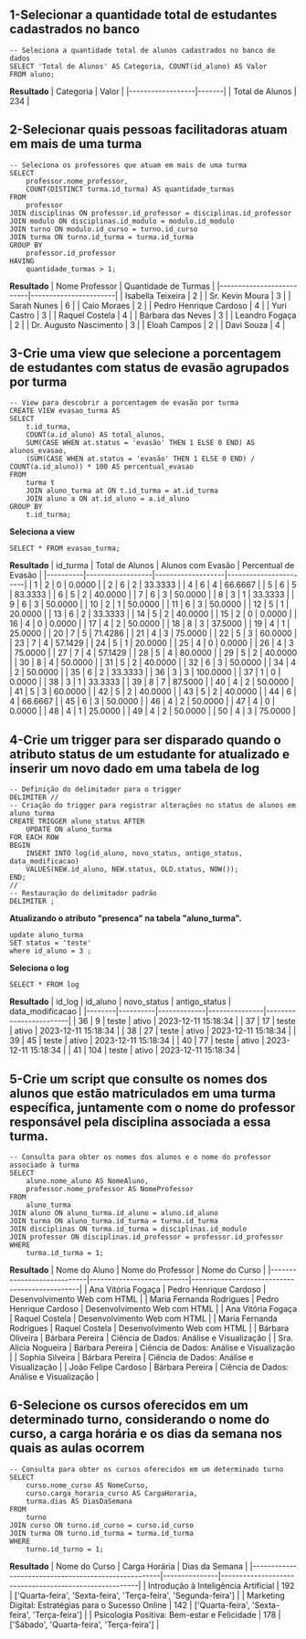## 1-Selecionar a quantidade total de estudantes cadastrados no banco
```mysql
-- Seleciona a quantidade total de alunos cadastrados no banco de dados
SELECT 'Total de Alunos' AS Categoria, COUNT(id_aluno) AS Valor
FROM aluno;
```
**Resultado**
| Categoria        | Valor |
|------------------|-------|
| Total de Alunos  | 234   |
## 2-Selecionar quais pessoas facilitadoras atuam em mais de uma turma
```mysql
-- Seleciona os professores que atuam em mais de uma turma
SELECT
    professor.nome_professor,
    COUNT(DISTINCT turma.id_turma) AS quantidade_turmas
FROM
    professor
JOIN disciplinas ON professor.id_professor = disciplinas.id_professor
JOIN modulo ON disciplinas.id_modulo = modulo.id_modulo
JOIN turno ON modulo.id_curso = turno.id_curso
JOIN turma ON turno.id_turma = turma.id_turma
GROUP BY
    professor.id_professor
HAVING
    quantidade_turmas > 1;
```
**Resultado**
| Nome Professor           | Quantidade de Turmas |
|--------------------------|-----------------------|
| Isabella Teixeira        | 2                     |
| Sr. Kevin Moura          | 3                     |
| Sarah Nunes              | 6                     |
| Caio Moraes              | 2                     |
| Pedro Henrique Cardoso   | 4                     |
| Yuri Castro              | 3                     |
| Raquel Costela           | 4                     |
| Bárbara das Neves        | 3                     |
| Leandro Fogaça           | 2                     |
| Dr. Augusto Nascimento   | 3                     |
| Eloah Campos             | 2                     |
| Davi Souza               | 4                     |

## 3-Crie uma view que selecione a porcentagem de estudantes com status de evasão agrupados por turma
```mysql
-- View para descobrir a porcentagem de evasão por turma
CREATE VIEW evasao_turma AS
SELECT
    t.id_turma,
    COUNT(a.id_aluno) AS total_alunos,
    SUM(CASE WHEN at.status = 'evasão' THEN 1 ELSE 0 END) AS alunos_evasao,
    (SUM(CASE WHEN at.status = 'evasão' THEN 1 ELSE 0 END) / COUNT(a.id_aluno)) * 100 AS percentual_evasao
FROM
    turma t
    JOIN aluno_turma at ON t.id_turma = at.id_turma
    JOIN aluno a ON at.id_aluno = a.id_aluno
GROUP BY
    t.id_turma;
```
**Seleciona a view**
```mysql
SELECT * FROM evasao_turma;
```
**Resultado**
| id_turma | Total de Alunos | Alunos com Evasão | Percentual de Evasão |
|----------|------------------|-------------------|-----------------------|
| 1        | 2                | 0                 | 0.0000                |
| 2        | 6                | 2                 | 33.3333               |
| 4        | 6                | 4                 | 66.6667               |
| 5        | 6                | 5                 | 83.3333               |
| 6        | 5                | 2                 | 40.0000               |
| 7        | 6                | 3                 | 50.0000               |
| 8        | 3                | 1                 | 33.3333               |
| 9        | 6                | 3                 | 50.0000               |
| 10       | 2                | 1                 | 50.0000               |
| 11       | 6                | 3                 | 50.0000               |
| 12       | 5                | 1                 | 20.0000               |
| 13       | 6                | 2                 | 33.3333               |
| 14       | 5                | 2                 | 40.0000               |
| 15       | 2                | 0                 | 0.0000                |
| 16       | 4                | 0                 | 0.0000                |
| 17       | 4                | 2                 | 50.0000               |
| 18       | 8                | 3                 | 37.5000               |
| 19       | 4                | 1                 | 25.0000               |
| 20       | 7                | 5                 | 71.4286               |
| 21       | 4                | 3                 | 75.0000               |
| 22       | 5                | 3                 | 60.0000               |
| 23       | 7                | 4                 | 57.1429               |
| 24       | 5                | 1                 | 20.0000               |
| 25       | 4                | 0                 | 0.0000                |
| 26       | 4                | 3                 | 75.0000               |
| 27       | 7                | 4                 | 57.1429               |
| 28       | 5                | 4                 | 80.0000               |
| 29       | 5                | 2                 | 40.0000               |
| 30       | 8                | 4                 | 50.0000               |
| 31       | 5                | 2                 | 40.0000               |
| 32       | 6                | 3                 | 50.0000               |
| 34       | 4                | 2                 | 50.0000               |
| 35       | 6                | 2                 | 33.3333               |
| 36       | 3                | 3                 | 100.0000              |
| 37       | 1                | 0                 | 0.0000                |
| 38       | 3                | 1                 | 33.3333               |
| 39       | 8                | 7                 | 87.5000               |
| 40       | 4                | 2                 | 50.0000               |
| 41       | 5                | 3                 | 60.0000               |
| 42       | 5                | 2                 | 40.0000               |
| 43       | 5                | 2                 | 40.0000               |
| 44       | 6                | 4                 | 66.6667               |
| 45       | 6                | 3                 | 50.0000               |
| 46       | 4                | 2                 | 50.0000               |
| 47       | 4                | 0                 | 0.0000                |
| 48       | 4                | 1                 | 25.0000               |
| 49       | 4                | 2                 | 50.0000               |
| 50       | 4                | 3                 | 75.0000               |

## 4-Crie um trigger para ser disparado quando o atributo status de um estudante for atualizado e inserir um novo dado em uma tabela de log
```mysql
-- Definição do delimitador para o trigger
DELIMITER //
-- Criação do trigger para registrar alterações no status de alunos em aluno_turma
CREATE TRIGGER aluno_status AFTER
    UPDATE ON aluno_turma
FOR EACH ROW
BEGIN
    INSERT INTO log(id_aluno, novo_status, antigo_status, data_modificacao)
    VALUES(NEW.id_aluno, NEW.status, OLD.status, NOW());
END;
//
-- Restauração do delimitador padrão
DELIMITER ;
```
**Atualizando o atributo "presenca" na tabela "aluno_turma".**
```mysql
update aluno_turma
SET status = 'teste'
where id_aluno = 3 ;
```
**Seleciona o log**
```mysql
SELECT * FROM log
```
**Resultado**
| id_log | id_aluno | novo_status | antigo_status | data_modificacao       |
|--------|----------|-------------|---------------|------------------------|
| 36     | 9        | teste       | ativo         | 2023-12-11 15:18:34    |
| 37     | 17       | teste       | ativo         | 2023-12-11 15:18:34    |
| 38     | 27       | teste       | ativo         | 2023-12-11 15:18:34    |
| 39     | 45       | teste       | ativo         | 2023-12-11 15:18:34    |
| 40     | 77       | teste       | ativo         | 2023-12-11 15:18:34    |
| 41     | 104      | teste       | ativo         | 2023-12-11 15:18:34    |
## 5-Crie um script que consulte os nomes dos alunos que estão matriculados em uma turma específica, juntamente com o nome do professor responsável pela disciplina associada a essa turma.
```mysql
-- Consulta para obter os nomes dos alunos e o nome do professor associado à turma
SELECT 
    aluno.nome_aluno AS NomeAluno,
    professor.nome_professor AS NomeProfessor
FROM 
    aluno_turma
JOIN aluno ON aluno_turma.id_aluno = aluno.id_aluno
JOIN turma ON aluno_turma.id_turma = turma.id_turma
JOIN disciplinas ON turma.id_turma = disciplinas.id_modulo
JOIN professor ON disciplinas.id_professor = professor.id_professor
WHERE 
    turma.id_turma = 1;
```
**Resultado**
| Nome do Aluno              | Nome do Professor         | Nome do Curso                                 |
|----------------------------|---------------------------|-----------------------------------------------|
| Ana Vitória Fogaça         | Pedro Henrique Cardoso   | Desenvolvimento Web com HTML                  |
| Maria Fernanda Rodrigues   | Pedro Henrique Cardoso   | Desenvolvimento Web com HTML                  |
| Ana Vitória Fogaça         | Raquel Costela           | Desenvolvimento Web com HTML                  |
| Maria Fernanda Rodrigues   | Raquel Costela           | Desenvolvimento Web com HTML                  |
| Bárbara Oliveira           | Bárbara Pereira           | Ciência de Dados: Análise e Visualização      |
| Sra. Alícia Nogueira       | Bárbara Pereira           | Ciência de Dados: Análise e Visualização      |
| Sophia Silveira            | Bárbara Pereira           | Ciência de Dados: Análise e Visualização      |
| João Felipe Cardoso        | Bárbara Pereira           | Ciência de Dados: Análise e Visualização      |

## 6-Selecione os cursos oferecidos em um determinado turno, considerando o nome do curso, a carga horária e os dias da semana nos quais as aulas ocorrem
```mysql
-- Consulta para obter os cursos oferecidos em um determinado turno
SELECT 
    curso.nome_curso AS NomeCurso,
    curso.carga_horaria_curso AS CargaHoraria,
    turma.dias AS DiasDaSemana
FROM 
    turno
JOIN curso ON turno.id_curso = curso.id_curso
JOIN turma ON turno.id_turma = turma.id_turma
WHERE 
    turno.id_turno = 1;
```
**Resultado**
| Nome do Curso                                       | Carga Horária | Dias da Semana                                        |
|-----------------------------------------------------|---------------|-------------------------------------------------------|
| Introdução à Inteligência Artificial                 | 192           | ['Quarta-feira', 'Sexta-feira', 'Terça-feira', 'Segunda-feira'] |
| Marketing Digital: Estratégias para o Sucesso Online | 142           | ['Quarta-feira', 'Sexta-feira', 'Terça-feira']        |
| Psicologia Positiva: Bem-estar e Felicidade          | 178           | ['Sábado', 'Quarta-feira', 'Terça-feira']             |
